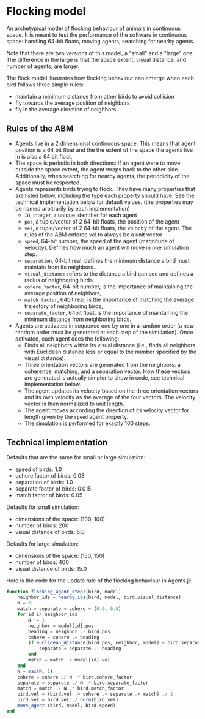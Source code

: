 # Flocking model

An archetypical model of flocking behaviour of animals in continuous space. It is meant to test the performance of the software in continuous space: handling 64-bit floats, moving agents, searching for nearby agents.

Note that there are two versions of this model, a "small" and a "large" one. The difference in the large is that the space extent, visual distance, and number of agents, are larger.

The flock model illustrates how flocking behaviour can emerge when each bird follows three simple rules:

* maintain a minimum distance from other birds to avoid collision
* fly towards the average position of neighbors
* fly in the average direction of neighbors

## Rules of the ABM

- Agents live in a 2 dimensional continuous space. This means that agent position is a 64 bit float and the the extent of the space the agents live in is also a 64 bit float.
- The space is periodic in both directions: if an agent were to move outside the space extent, the agent wraps back to the other side. Additionally, when searching for nearby agents, the periodicity of the space must be respected.
- Agents represents birds trying to flock. They have many properties that are listed below, including the type each property should have. See the technical implementation below for default values.  (the properties may be named arbitrarily by each implementation)
  - `ID`, integer, a unique identifier for each agent
  - `pos`, a tuple/vector of 2 64-bit floats, the position of the agent
  - `vel`, a tuple/vector of 2 64-bit floats, the velocity of the agent. The rules of the ABM enforce vel to always be a unit vector
  - `speed`, 64-bit number, the speed of the agent (magnitude of velocity). Defines how much an agent will move in one simulation step.
  - `separation`, 64-bit real, defines the minimum distance a bird must maintain from its neighbors.
  - `visual_distance` refers to the distance a bird can see and defines a radius of neighboring birds.
  - `cohere_factor`, 64-bit number, is the importance of maintaining the average position of neighbors,
  - `match_factor`, 64bit real, is the importance of matching the average trajectory of neighboring birds,
  - `separate_factor`, 64bit float,  is the importance of maintaining the minimum distance from neighboring birds.
- Agents are activated in sequence one by one in a random order (a new random order must be generated at each step of the simulation). Once activated, each agent does the following:
  - Finds all neighbors within its visual distance (i.e., finds all neighbors with Euclidean distance less or equal to the number specified by the visual distance).
  - Three orientation vectors are generated from the neighbors: a coherence, matching, and a separation vector. How these vectors are generated is actually simpler to show in code, see technical implementation below.
  - The agent updates its velocity based on the three orientation vectors and its own velocity as the average of the four vectors. The velocity vector is then normalized to unit length.
  - The agent moves according the direction of its velocity vector for length given by the `speed` agent property.
  - The simulation is performed for exactly 100 steps.

## Technical implementation

Defaults that are the same for small or large simulation:

- speed of birds: 1.0
- cohere factor of birds: 0.03
- separation of birds: 1.0
- separate factor of birds: 0.015
- match factor of birds: 0.05

Defaults for small simulation:

- dimensions of the space: (100, 100)
- number of birds: 200
- visual distance of birds: 5.0

Defaults for large simulation:

- dimensions of the space: (150, 150)
- number of birds: 400
- visual distance of birds: 15.0

Here is the code for the update rule of the flocking behaviour in Agents.jl:
```julia
function flocking_agent_step!(bird, model)
    neighbor_ids = nearby_ids(bird, model, bird.visual_distance)
    N = 0
    match = separate = cohere = (0.0, 0.0)
    for id in neighbor_ids
        N += 1
        neighbor = model[id].pos
        heading = neighbor .- bird.pos
        cohere = cohere .+ heading
        if euclidean_distance(bird.pos, neighbor, model) < bird.separation
            separate = separate .- heading
        end
        match = match .+ model[id].vel
    end
    N = max(N, 1)
    cohere = cohere ./ N .* bird.cohere_factor
    separate = separate ./ N .* bird.separate_factor
    match = match ./ N .* bird.match_factor
    bird.vel = (bird.vel .+ cohere .+ separate .+ match) ./ 2
    bird.vel = bird.vel ./ norm(bird.vel)
    move_agent!(bird, model, bird.speed)
end
```

